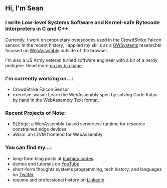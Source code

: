 ## Hi, I'm Sean

### I write Low-level Systems Software and Kernel-safe Bytecode Interpreters in C and C++ 

Currently, I work on proprietary bytescodes used in the CrowdStrike Falcon sensor. In the recent history, I applied my skills as a [GWSystems](https://github.com/gwsystems) researcher focused on [WebAssembly](https://webassembly.org/) outside of the browser.

I'm also a US Army veteran turned software engineer with a bit of a nerdy pedigree. Read more [on my bio page](https://github.com/bushidocodes/bushidocodes/blob/master/bio.md)

### I'm currently working on...:
- CrowdStrike Falcon Sensor
- exercism-wasm: Learn the WebAssembly spec by solving Code Katas by hand in the WebAssembly Text format. 

### Recent Projects of Note:
- SLEdge: a WebAssembly-based serverless runtime for resource constrained edge devices
- aWsm: an LLVM frontend for WebAssembly

### You can find my...:
- long-form blog posts at [bushido.codes](https://www.bushido.codes/).
- demos and tutorials on [YouTube](https://www.youtube.com/user/spmcbride1201).
- short-form thoughts systems programming, tech history, and languages on [Twitter](https://twitter.com/bushidocodes) 
- resume and professional history on [LinkedIn](https://www.linkedin.com/in/bushidocodes/)
